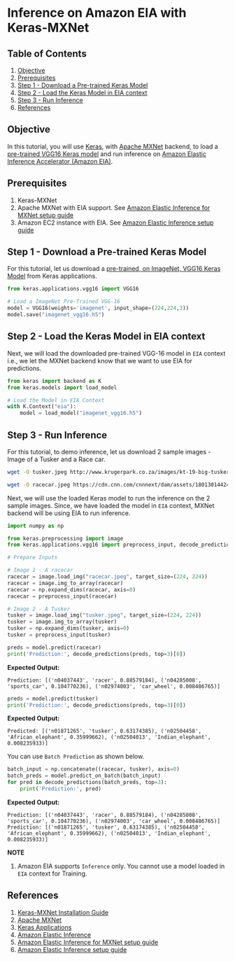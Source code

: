 # Inference on Amazon EIA with Keras-MXNet

## Table of Contents

1. [Objective](#objective)
2. [Prerequisites](#prerequisites)
3. [Step 1 - Download a Pre-trained Keras Model](#step-1---download-a-pre-trained-keras-model)
4. [Step 2 - Load the Keras Model in EIA context](#step-2---load-the-keras-model-in-eia-context)
5. [Step 3 - Run Inference](#step-3---run-inference)
6. [References](#references)

## Objective

In this tutorial, you will use [Keras](https://keras.io/), with [Apache MXNet](https://mxnet.incubator.apache.org/) 
backend, to load a [pre-trained VGG16 Keras model](https://keras.io/applications/#vgg16) and run inference on [Amazon Elastic Inference Accelerator (Amazon EIA)](https://aws.amazon.com/machine-learning/elastic-inference/).

## Prerequisites

1. Keras-MXNet
2. Apache MXNet with EIA support. See [Amazon Elastic Inference for MXNet setup guide](https://docs.aws.amazon.com/elastic-inference/latest/developerguide/ei-python.html)
3. Amazon EC2 instance with EIA. See [Amazon Elastic Inference setup guide](https://docs.aws.amazon.com/elastic-inference/latest/developerguide/setting-up-ei.html)

## Step 1 - Download a Pre-trained Keras Model

For this tutorial, let us download a [pre-trained, on ImageNet, VGG16 Keras Model](https://keras.io/applications/#vgg16) from Keras applications.

```python
from keras.applications.vgg16 import VGG16

# Load a ImageNet Pre-Trained VGG-16
model = VGG16(weights='imagenet', input_shape=(224,224,3))
model.save("imagenet_vgg16.h5")

```

## Step 2 - Load the Keras Model in EIA context

Next, we will load the downloaded pre-trained VGG-16 model in `EIA` context i.e., we let the MXNet backend know that we want to use EIA for predictions.

```python
from keras import backend as K
from keras.models import load_model

# Load the Model in EIA Context
with K.Context("eia"):
    model = load_model("imagenet_vgg16.h5")

```

## Step 3 - Run Inference

For this tutorial, to demo inference, let us download 2 sample images - Image of a Tusker and a Race car.

```bash
wget -O tusker.jpeg http://www.krugerpark.co.za/images/kt-19-big-tuskers-1.jpg

wget -O racecar.jpeg https://cdn.cnn.com/cnnnext/dam/assets/180130144240-formula-e-car-gen2-front-facing-large-169.jpg

```

Next, we will use the loaded Keras model to run the inference on the 2 sample images. Since, we have loaded the model in `EIA` context, MXNet backend will be using EIA to run inference.

```python
import numpy as np

from keras.preprocessing import image
from keras.applications.vgg16 import preprocess_input, decode_predictions

# Prepare Inputs

# Image 1 - A racecar
racecar = image.load_img("racecar.jpeg", target_size=(224, 224))
racecar = image.img_to_array(racecar)
racecar = np.expand_dims(racecar, axis=0)
racecar = preprocess_input(racecar)

# Image 2 - A Tusker
tusker = image.load_img("tusker.jpeg", target_size=(224, 224))
tusker = image.img_to_array(tusker)
tusker = np.expand_dims(tusker, axis=0)
tusker = preprocess_input(tusker)

preds = model.predict(racecar)
print('Prediction:', decode_predictions(preds, top=3)[0])
```

**Expected Output:**

```
Prediction: [('n04037443', 'racer', 0.88579184), ('n04285008', 'sports_car', 0.104770236), ('n02974003', 'car_wheel', 0.008486765)]
```

```python
preds = model.predict(tusker)
print('Prediction:', decode_predictions(preds, top=3)[0])
```

**Expected Output:**

```
Predicted: [('n01871265', 'tusker', 0.63174385), ('n02504458', 'African_elephant', 0.35999662), ('n02504013', 'Indian_elephant', 0.008235933)]
```

You can use `Batch Prediction` as shown below.

```python
batch_input = np.concatenate((racecar, tusker), axis=0)
batch_preds = model.predict_on_batch(batch_input)
for pred in decode_predictions(batch_preds, top=3):
    print('Prediction:', pred)
```

**Expected Output:**

```
Prediction: [('n04037443', 'racer', 0.88579184), ('n04285008', 'sports_car', 0.104770236), ('n02974003', 'car_wheel', 0.008486765)]
Prediction: [('n01871265', 'tusker', 0.63174385), ('n02504458', 'African_elephant', 0.35999662), ('n02504013', 'Indian_elephant', 0.008235933)]
```

**NOTE**
1. Amazon EIA supports `Inference` only. You cannot use a model loaded in `EIA` context for Training.

## References
1. [Keras-MXNet Installation Guide](installation.md)
2. [Apache MXNet](http://mxnet.incubator.apache.org/)
3. [Keras Applications](https://keras.io/applications/)
4. [Amazon Elastic Inference](https://docs.aws.amazon.com/elastic-inference/latest/developerguide/what-is-ei.html)
5. [Amazon Elastic Inference for MXNet setup guide](https://docs.aws.amazon.com/elastic-inference/latest/developerguide/ei-python.html)
6. [Amazon Elastic Inference setup guide](https://docs.aws.amazon.com/elastic-inference/latest/developerguide/setting-up-ei.html)
